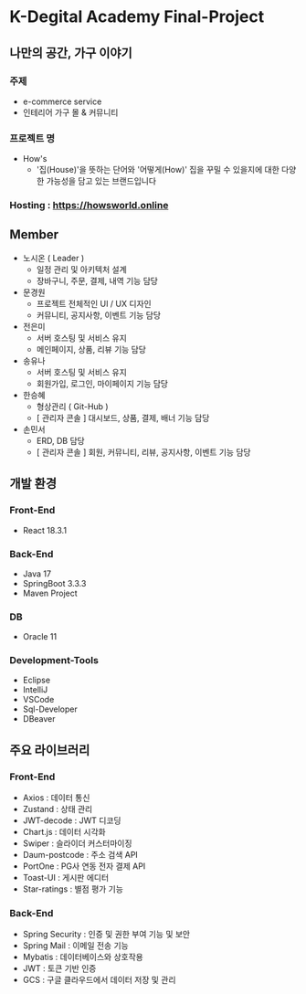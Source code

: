 # K-Degital Academy Final-Project
## 나만의 공간, 가구 이야기
### 주제
- e-commerce service
- 인테리어 가구 몰 & 커뮤니티
### 프로젝트 명
- How's
  - '집(House)'을 뜻하는 단어와 '어떻게(How)' 집을 꾸밀 수 있을지에 대한 다양한 가능성을 담고 있는 브랜드입니다
### Hosting : https://howsworld.online

## Member
- 노시온 ( Leader )
  - 일정 관리 및 아키텍처 설계
  - 장바구니, 주문, 결제, 내역 기능 담당
- 문경원
  - 프로젝트 전체적인 UI / UX 디자인
  - 커뮤니티, 공지사항, 이벤트 기능 담당
- 전은미
  - 서버 호스팅 및 서비스 유지
  - 메인페이지, 상품, 리뷰 기능 담당
- 송유나
  - 서버 호스팅 및 서비스 유지
  - 회원가입, 로그인, 마이페이지 기능 담당
- 한승혜
  - 형상관리 ( Git-Hub )
  - [ 관리자 콘솔 ] 대시보드, 상품, 결제, 배너 기능 담당
- 손민서
  - ERD, DB 담당
  - [ 관리자 콘솔 ] 회원, 커뮤니티, 리뷰, 공지사항, 이벤트 기능 담당

## 개발 환경
### Front-End
- React 18.3.1
### Back-End
- Java 17
- SpringBoot 3.3.3
- Maven Project
### DB
- Oracle 11
### Development-Tools
- Eclipse
- IntelliJ
- VSCode
- Sql-Developer
- DBeaver

## 주요 라이브러리
### Front-End
- Axios : 데이터 통신
- Zustand : 상태 관리
- JWT-decode : JWT 디코딩
- Chart.js : 데이터 시각화
- Swiper : 슬라이더 커스터마이징
- Daum-postcode : 주소 검색 API
- PortOne : PG사 연동 전자 결제 API
- Toast-UI : 게시판 에디터
- Star-ratings : 별점 평가 기능
### Back-End
- Spring Security : 인증 및 권한 부여 기능 및 보안
- Spring Mail : 이메일 전송 기능
- Mybatis : 데이터베이스와 상호작용
- JWT : 토큰 기반 인증
- GCS : 구글 클라우드에서 데이터 저장 및 관리